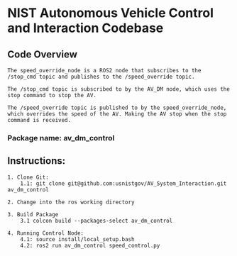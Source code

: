 # NIST Autonomous Vehicle Control and Interaction Codebase

## Code Overview

    The speed_override_node is a ROS2 node that subscribes to the /stop_cmd topic and publishes to the /speed_override topic.

    The /stop_cmd topic is subscribed to by the AV_DM node, which uses the stop command to stop the AV.
    
    The /speed_override topic is published to by the speed_override_node, which overrides the speed of the AV. Making the AV stop when the stop command is received.

### Package name: av_dm_control

## Instructions:

    1. Clone Git:
        1.1: git clone git@github.com:usnistgov/AV_System_Interaction.git av_dm_control

    2. Change into the ros working directory

    3. Build Package
        3.1 colcon build --packages-select av_dm_control
    
    4. Running Control Node:
        4.1: source install/local_setup.bash
        4.2: ros2 run av_dm_control speed_control.py 


